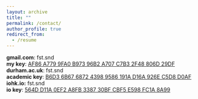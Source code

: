 ```yaml
---
layout: archive
title: ""
permalink: /contact/
author_profile: true
redirect_from:
  - /resume
---
```


<p>
	<strong>gmail.com</strong>: fst.snd <br>
	<strong>my key</strong>:  <a class="dhtgD aw5Odc" href="https://keys.openpgp.org/vks/v1/by-fingerprint/AF86A7799FA0B97396B2A707C7B32F48806D29DF" rel="noopener" target="_blank">AF86 A779 9FA0 B973 96B2  A707 C7B3 2F48 806D 29DF</a><br>
	<strong>durham.ac.uk</strong>: fst.snd <br>
	<strong>academic key</strong>: <a class="dhtgD aw5Odc" href="https://keys.openpgp.org/vks/v1/by-fingerprint/B6D36B67687243989586191AD16A926EC5D8D0AF" rel="noopener" target="_blank">B6D3 6B67 6872 4398 9586  191A D16A 926E C5D8 D0AF</a><br>
	<strong>iohk.io:</strong> fst.snd<br>
	<strong>io key</strong>: <a class="dhtgD aw5Odc" href="https://keys.openpgp.org/vks/v1/by-fingerprint/564DD11A0EF2A8FB338730BFCBF5E598FC1A8A99" rel="noopener" target="_blank">564D D11A 0EF2 A8FB 3387  30BF CBF5 E598 FC1A 8A99</a><br>	
</p>
